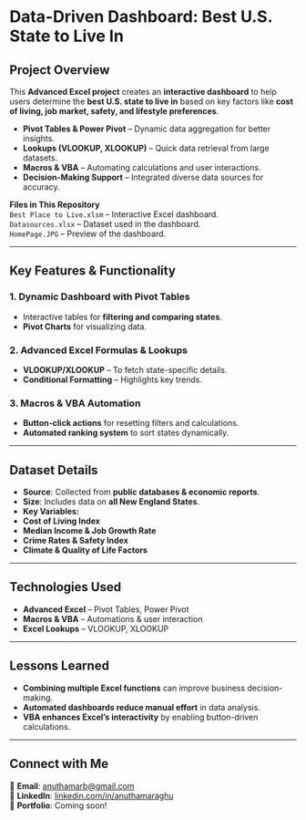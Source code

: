 #  Data-Driven Dashboard: Best U.S. State to Live In  

##  Project Overview  
This **Advanced Excel project** creates an **interactive dashboard** to help users determine the **best U.S. state to live in** based on key factors like **cost of living, job market, safety, and lifestyle preferences**.  

- **Pivot Tables & Power Pivot** – Dynamic data aggregation for better insights.  
- **Lookups (VLOOKUP, XLOOKUP)** – Quick data retrieval from large datasets.  
- **Macros & VBA** – Automating calculations and user interactions.  
- **Decision-Making Support** – Integrated diverse data sources for accuracy.  

 **Files in This Repository**  
 `Best Place to Live.xlsm` – Interactive Excel dashboard.  
 `Datasources.xlsx` – Dataset used in the dashboard.  
 `HomePage.JPG` – Preview of the dashboard.  

---

##  **Key Features & Functionality**  

### **1. Dynamic Dashboard with Pivot Tables**  
- Interactive tables for **filtering and comparing states**.  
- **Pivot Charts** for visualizing data.  

### **2. Advanced Excel Formulas & Lookups**  
- **VLOOKUP/XLOOKUP** – To fetch state-specific details.  
- **Conditional Formatting** – Highlights key trends.  

### **3. Macros & VBA Automation**  
- **Button-click actions** for resetting filters and calculations.  
- **Automated ranking system** to sort states dynamically.  

---

##  **Dataset Details**  
-  **Source**: Collected from **public databases & economic reports**.  
-  **Size**: Includes data on **all New England States**.  
-  **Key Variables:**  
  - **Cost of Living Index**  
  - **Median Income & Job Growth Rate**  
  - **Crime Rates & Safety Index**  
  - **Climate & Quality of Life Factors**  

---

##  **Technologies Used**  
- **Advanced Excel** – Pivot Tables, Power Pivot  
- **Macros & VBA** – Automations & user interaction  
- **Excel Lookups** – VLOOKUP, XLOOKUP  

---

##  **Lessons Learned**  
- **Combining multiple Excel functions** can improve business decision-making.  
- **Automated dashboards reduce manual effort** in data analysis.  
- **VBA enhances Excel’s interactivity** by enabling button-driven calculations.  

---

##  **Connect with Me**  
📧 **Email**: anuthamarb@gmail.com  
🔗 **LinkedIn**: [linkedin.com/in/anuthamaraghu](https://www.linkedin.com/in/anuthamaraghu/)  
📂 **Portfolio**: Coming soon!  
